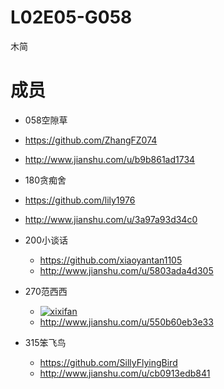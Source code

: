 # L02E05-G058
木简
# 成员
- 058空隙草
 - https://github.com/ZhangFZ074  
 - http://www.jianshu.com/u/b9b861ad1734

- 180贪痴舍 
 - https://github.com/lily1976  
 - http://www.jianshu.com/u/3a97a93d34c0 
           
- 200小谈话 
  - https://github.com/xiaoyantan1105  
  - http://www.jianshu.com/u/5803ada4d305
           
- 270范西西 
  - [![xixifan](https://avatars0.githubusercontent.com/u/33768999?s=460&v=4)](https://github.com/xixifan)  
  - http://www.jianshu.com/u/550b60eb3e33
           
- 315笨飞鸟 
  - https://github.com/SillyFlyingBird  
  - http://www.jianshu.com/u/cb0913edb841
